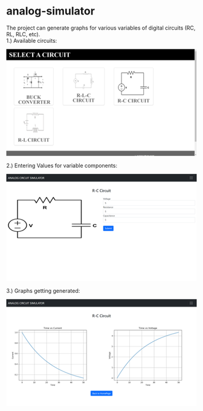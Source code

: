 # analog-simulator
The project can generate graphs for various variables of digital circuits (RC, RL, RLC, etc).  
1.) Available circuits:  

![alt text](https://github.com/Di-ashX/analog-simulator/blob/master/analog1.png?raw=true)

2.) Entering Values for variable components:  

![alt text](https://github.com/Di-ashX/analog-simulator/blob/master/analog2.png?raw=true)

3.) Graphs getting generated:  

![alt text](https://github.com/Di-ashX/analog-simulator/blob/master/analog3.png?raw=true)
